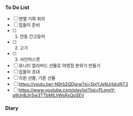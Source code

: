 ### To Do List
- [ ] 엔젤 기획 회의
- [ ] 집들이 준비
- [ ] 1. 안동 간고등어
- [ ] 2. 고기
- [ ] 3. 샤인머스캣
- [ ] 유니티 얼리버드 선물로 야영장 분위기 만들기
- [ ] 집들이 초대
- [ ] 지원 선물, 기훈 선물
- [ ] https://youtu.be/-N9rb2QDqrw?si=5pjYJeNJrbksNT3
- [ ] https://www.youtube.com/playlist?list=PLqnnY-a9UnBJjrSw3TTbMlLhWsRxQoSEV
### Diary

